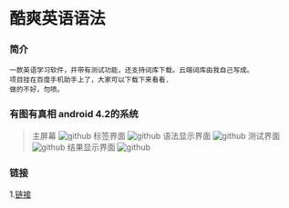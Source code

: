 酷爽英语语法
===========

### 简介

	一款英语学习软件，并带有测试功能，还支持词库下载。云端词库由我自己写成。
	项目挂在百度手机助手上了，大家可以下载下来看看.
	做的不好，勿喷。

### 有图有真相 android 4.2的系统

> 主屏幕
![github](https://github.com/MaybeMercy/coolgrammar/blob/master/screenshot/main.png "主屏幕")
> 标签界面
![github](https://github.com/MaybeMercy/coolgrammar/blob/master/screenshot/tab.png "标签界面")
> 语法显示界面
![github](https://github.com/MaybeMercy/coolgrammar/blob/master/screenshot/grammar.png "语法界面")
> 测试界面
![github](https://github.com/MaybeMercy/coolgrammar/blob/master/screenshot/test.png "测试界面")
> 结果显示界面
![github](https://github.com/MaybeMercy/coolgrammar/blob/master/screenshot/result.png "结果界面")

### 链接
1.[链接](http://shouji.baidu.com/soft/item?docid=7201034&from=landing&f=search_app_%E9%85%B7%E7%88%BD%E8%AF%AD%E6%B3%95%40list_1_title%401%40header_all_input)

